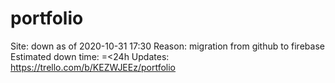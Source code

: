 # portfolio

Site: down as of 2020-10-31 17:30
Reason: migration from github to firebase
Estimated down time: =<24h
Updates: https://trello.com/b/KEZWJEEz/portfolio
